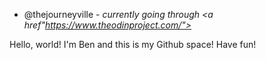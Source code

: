 - @thejourneyville - 
<i>currently going through <a href"https://www.theodinproject.com/"></a></i>

Hello, world! I'm Ben and this is my Github space! Have fun!

<!---
thejourneyville/thejourneyville is a ✨ special ✨ repository because its `README.md` (this file) appears on your GitHub profile.
You can click the Preview link to take a look at your changes.
--->
